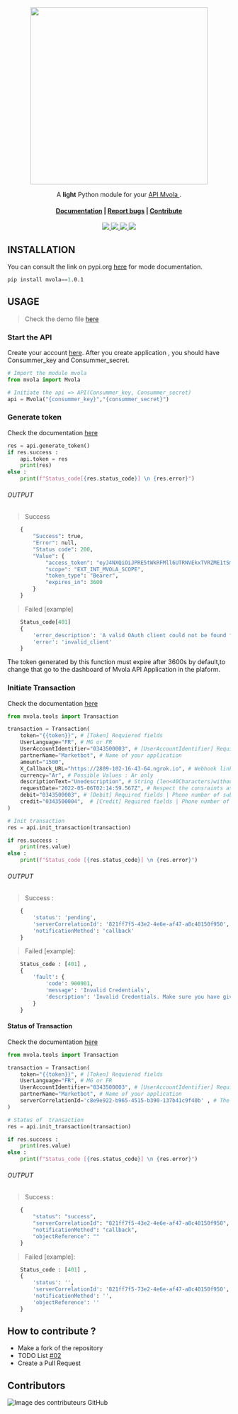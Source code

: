 </br>
</br>
<p align="center"> 
    <img height="400" src="https://raw.githubusercontent.com/rivo2302/Mvola/master/assets/icon.png">
</p>

<div align="center"> 
    <p>
        A <b>light</b> Python module for your <a href="https://www.mvola.mg/devportal/"> API Mvola </a>.
        <h4>
            <a href="https://pypi.org/project/mvola/">Documentation</a>
            <span> | </span>
            <a href="https://github.com/rivo2302/Mvola/issues">Report bugs</a>
            <span> | </span>
            <a href="https://github.com/rivo2302/Mvola/fork">Contribute</a>
        </h4>
    </p>
    <p>
        <a href='#'> 
            <img src='https://img.shields.io/badge/Maintained-Yes-darkgreen?style=for-the-badge'/>
        </a>
        <a href='https://pypi.org/project/mvola/'> 
            <img src="https://img.shields.io/badge/-opensource-F9F63C?style=for-the-badge&logo=appveyor&logoColor=FFFFFF"/>
        </a>
        <a href='https://github.com/rivo2302/Mvola'> 
            <img src="https://img.shields.io/badge/-python-396E9B?style=for-the-badge&logo=python&logoColor=FFFFFF"/>
        </a>
            <a href='https://pypi.org/project/mvola/'><img src='https://img.shields.io/pypi/v/mvola?style=for-the-badge'/></a>
        </p>
</div>

## INSTALLATION

You can consult the link on pypi.org <a href="https://pypi.org/project/mvola/">here</a> for mode documentation.

```s
pip install mvola==1.0.1
```

## USAGE 
> Check the demo file <a href="https://github.com/rivo2302/Mvola/blob/master/demo.py">here</a>


### Start the API 
Create your account <a href="https://www.mvola.mg/devportal/">here</a>.
After you create application , you should have Consummer_key and Consummer_secret.

```python
# Import the module mvola
from mvola import Mvola

# Initiate the api => API(Consummer_key, Consummer_secret)
api = Mvola("{consummer_key}","{consummer_secret}")
```

### Generate token
Check the documentation <a href="https://www.mvola.mg/devportal/apis/5fb6b560-ef7e-49ad-b3c7-5335b7ca45f6/documents/89b6b1d0-b3c9-4758-a548-47889825bc68"> here</a>

```python
res = api.generate_token()
if res.success :
    api.token = res
    print(res)
else :
    print(f"Status_code[{res.status_code}] \n {res.error}")
```

###### OUTPUT
> Success
```python
    {
        "Success": true,
        "Error": null,
        "Status code": 200,
        "Value": {
            "access_token": "eyJ4NXQiOiJPRE5tWkRFMll6UTRNVEkxTVRZME1tSmhaR00yTUdWa1lUZGhOall5TWpnM01XTmpNalJqWWpnMll6bGpNRGRsWWpZd05ERmhZVGd6WkRoa1lUVm1OZyIsImtpZCI6Ik9ETm1aREUyWXpRNE1USTFNVFkwTW1KaFpHTTJNR1ZrWVRkaE5qWXlNamczTVdOak1qUmpZamcyWXpsak1EZGxZall3TkRGaFlUZ3paRGhrWVRWbU5nX1JTMjU2IiwiYWxnIjoiUlMyNTYifQ.eyJzdWIiOiJyaXZvMjMwMkBnbWFpbC5jb21AY2FyYm9uLnN1cGVyIiwiYXV0IjoiQVBQTElDQVRJT04iLCJhdWQiOiIwekw3ZVRyU0VmWGY2a2t3SjUzRFNlZ0NiQndhIiwibmJmIjoxNjUyMDk2Mzc1LCJhenAiOiIwekw3ZVRyU0VmWGY2a2t3SjUzRFNlZ0NiQndhIiwic2NvcGUiOiJFWFRfSU5UX01WT0xBX1NDT1BFIiwiaXNzIjoiaHR0cHM6XC9cL2FwaW0ucHJlcC50ZWxtYS5tZzo5NDQzXC9vYXV0aDJcL3Rva2VuIiwiZXhwIjoxNjUyMDk5OTc1LCJpYXQiOjE2NTIwOTYzNzUsImp0aSI6Ijk0ZWRlZjIyLTFmYzEtNDYxNS05YzZjLWQxZGQ3MDg1NmFjYyJ9.MQ6ew1r7nMWZN3hI8Xvbv0PuZgsi-GY_IjsO-NeXmALh1KnwOOwhgo1cMu9hRGsXWg3XZexqLagLHRcjYNDXJKR6QuYrop6WzZuGMGsNs-PL_1jrjctOLIS2VGBL1utCdDvhvfYgG-oOs2cisBUIQ7TtHF8haTd0w4WdNVkxt66Jz5ZGhEbOBralbym3-Bgjo_2wbuKy9iY0x6xqr2xMuhPXkgTFyZmAqmUv32zIIyvfC6OiEcfcXF2T3Bm_NqJN8BNXXu8ST3sdU_dEp2wYEf5f4d8LxUygNVv5n9kkdlmLrRWpoEeWfpIcfAeMuMdyLaXAgQj-T7BInM5wECMhYg",
            "scope": "EXT_INT_MVOLA_SCOPE",
            "token_type": "Bearer",
            "expires_in": 3600
        }
    }
```

> Failed [example]
```python
    Status_code[401] 
    {
        'error_description': 'A valid OAuth client could not be found for client_id: 0zL7eTrSEfXf6kwJ53DSegCbBwa', 
        'error': 'invalid_client'
    }
```
The token generated by this function must expire after 3600s by default,to change that go to the dashboard of Mvola API Application in the plaform.

### Initiate Transaction
Check the documentation <a href="https://www.mvola.mg/devportal/apis/5fb6b560-ef7e-49ad-b3c7-5335b7ca45f6/documents/b36ca2a3-f339-43a1-88d3-bbee6c77b06f"> here</a>

```python
from mvola.tools import Transaction

transaction = Transaction(
    token="{{token}}", # [Token] Requiered fields
    UserLanguage="FR", # MG or FR
    UserAccountIdentifier="0343500003", # [UserAccountIdentifier] Requiered fields 
    partnerName="Marketbot", # Name of your application
    amount="1500",
    X_Callback_URL="https://2809-102-16-43-64.ngrok.io", # Webhook link for client , Mvola sends requests in this links once the transaction is finished 
    currency="Ar", # Possible Values : Ar only
    descriptionText="Unedescription", # String (len<40Characters)without special character
    requestDate="2022-05-06T02:14:59.567Z", # Respect the consraints as in this example
    debit="0343500003", # [Debit] Required fields | Phone number of subscriber .In preprod it’s fixed: 034350003 or 0343500004
    credit="0343500004",  # [Credit] Required fields | Phone number of merchant. In preprod it’s fixed: 034350003 or 0343500004
)

# Init transaction
res = api.init_transaction(transaction)

if res.success :
    print(res.value)
else :
    print(f"Status_code [{res.status_code}] \n {res.error}")
```
###### OUTPUT
> Success :
```python
    {
        'status': 'pending', 
        'serverCorrelationId': '821ff7f5-43e2-4e6e-af47-a8c40150f950', 
        'notificationMethod': 'callback'
    }
```

> Failed [example]:
```python
    Status_code : [401] ,
    {
        'fault': {
            'code': 900901, 
            'message': 'Invalid Credentials', 
            'description': 'Invalid Credentials. Make sure you have given the correct access token'
        }
    }
```

#### Status of Transaction
Check the documentation <a href="https://www.mvola.mg/devportal/apis/5fb6b560-ef7e-49ad-b3c7-5335b7ca45f6/documents/b36ca2a3-f339-43a1-88d3-bbee6c77b06f"> here</a>

```python
from mvola.tools import Transaction

transaction = Transaction(
    token="{{token}}", # [Token] Requiered fields
    UserLanguage="FR", # MG or FR
    UserAccountIdentifier="0343500003", # [UserAccountIdentifier] Requiered fields 
    partnerName="Marketbot", # Name of your application
    serverCorrelationId='c8e9e922-b965-4515-b390-137b41c9f40b' , # The response when you initiate transaction
)

# Status of  transaction
res = api.init_transaction(transaction)

if res.success :
    print(res.value)
else :
    print(f"Status_code [{res.status_code}] \n {res.error}")
```
###### OUTPUT
> Success :
```python
    {
        "status": "success",
        "serverCorrelationId": "821ff7f5-43e2-4e6e-af47-a8c40150f950",
        "notificationMethod": "callback",
        "objectReference": ""
    }
```

> Failed [example]:
```python
    Status_code : [401] ,
    {
        'status': '', 
        'serverCorrelationId': '821ff7f5-73e2-4e6e-af47-a8c40150f950', 
        'notificationMethod': '', 
        'objectReference': ''
    }
```

## How to contribute ?

- Make a fork of the repository
- TODO List <a href="https://github.com/rivo2302/Mvola/issues/2"> #02 </a>
- Create a Pull Request 

## Contributors

![Image des contributeurs GitHub](https://contrib.rocks/image?repo=rivo2302/Mvola)
